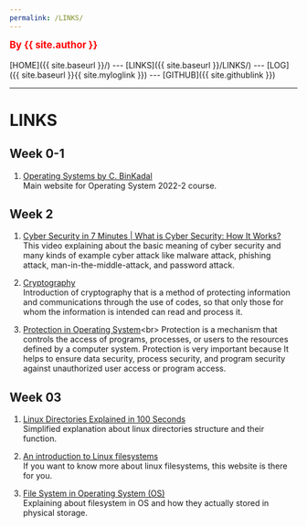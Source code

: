 ```yaml
---
permalink: /LINKS/
---
```

<span style="color:red; font-weight:bold; font-size:larger;">By {{ site.author }}</span>
<br><br>
[HOME]({{ site.baseurl }}/) ---
[LINKS]({{ site.baseurl }}/LINKS/) ---
[LOG]({{ site.baseurl }}{{ site.myloglink }}) ---
[GITHUB]({{ site.githublink }})
<br>
<hr>

# LINKS

## Week 0-1

1. [Operating Systems by C. BinKadal](https://os.vlsm.org/)<br>
Main website for Operating System 2022-2 course.

## Week 2
1. [Cyber Security in 7 Minutes | What is Cyber Security: How It Works?](https://youtu.be/inWWhr5tnEA)<br>
This video explaining about the basic meaning of cyber security and many kinds of example cyber attack like malware attack, phishing attack, man-in-the-middle-attack, and password attack.

2. [Cryptography](https://www.techtarget.com/searchsecurity/definition/cryptography)<br>
Introduction of cryptography that is a method of protecting information and communications through the use of codes, so that only those for whom the information is intended can read and process it.

3. [Protection in Operating System](https://www.javatpoint.com/protection-in-operating-system#:~:text=What%20is%20Protection%20in%20Operating,is%20referred%20to%20as%20protection.)<br>
Protection is a mechanism that controls the access of programs, processes, or users to the resources defined by a computer system. Protection is very important because It helps to ensure data security, process security, and program security against unauthorized user access or program access.

## Week 03

1. [Linux Directories Explained in 100 Seconds](https://www.youtube.com/watch?v=42iQKuQodW4)<br>
Simplified explanation about linux directories structure and their function.

2. [An introduction to Linux filesystems](https://opensource.com/life/16/10/introduction-linux-filesystems)<br>
If you want to know more about linux filesystems, this website is there for you.

3. [File System in Operating System (OS)](https://www.scaler.com/topics/file-systems-in-os/)<br>
Explaining about filesystem in OS and how they actually stored in physical storage.
